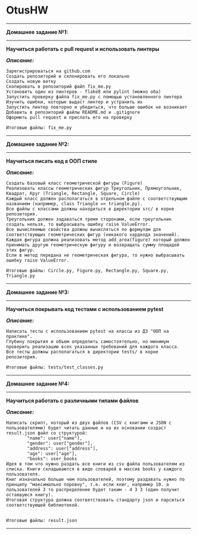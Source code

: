 # OtusHW
***

**Домашнее задание №1:** 
***
**Научиться работать с pull request и использовать линтеры**

***Описание:***

    Зарегистрироваться на github.com
    Создать репозиторий и склонировать его локально
    Создать новую ветку
    Скопировать в репозиторий файл fix_me.py
    Установить один из линтеров - flake8 или pylint (можно оба)
    Запустить проверку файла fix_me.py с помощью установленного линтера
    Изучить ошибки, которые выдаст линтер и устранить их
    Запустить линтер повторно и убедиться, что больше ошибок не возникает
    Добавить в репозиторий файлы README.md и .gitignore
    Оформить pull request и прислать его на проверку

    Итоговые файлы: fix_me.py
***

**Домашнее задание №2:** 
***
**Научиться писать код в ООП стиле**

***Описание:***

    Создать базовый класс геометрической фигуры (Figure)
    Реализовать классы геометрических фигур Треугольник, Прямоугольник, Квадрат, Круг (Triangle, Rectangle, Square, Circle)
    Каждый класс должен располагаться в отдельном файле с соответствующим названием (например, class Triangle => triangle.py).
    Все файлы с классами должны находиться в директории src/ в корне репозитория.
    Треугольник должен задаваться тремя сторонами, если треугольник создать нельзя, то выбрасывать ошибку raise ValueError.
    Все вычисляемые свойства должны вычисляться по формулам для соответствующих геометрических фигур (никакого хардкода значений).
    Каждая фигура должна реализовать метод add_area(figure) который должен принимать другую геометрическую фигуру и возвращать сумму площадей этих фигур.
    Если в метод передана не геометрическая фигура, то нужно выбрасывать ошибку raise ValueError.
    
    Итоговые файлы: Circle.py, Figure.py, Rectangle.py, Square.py, Triangle.py
***


**Домашнее задание №3:** 
***
**Научиться покрывать код тестами с использованием pytest**

***Описание:***

    Написать тесты с использованием pytest на классы из ДЗ "ООП на практике".
    Глубину покрытия и объем определить самостоятельно, но минимум проверить реализацию всех указанных требований для каждого класса.
    Все тесты должны располагаться в директории tests/ в корне репозитория.
    
    Итоговые файлы: tests/test_classes.py
***

**Домашнее задание №4:** 
***
**Научиться работать с различными типами файлов**

***Описание:***

    Написать скрипт, который из двух файлов (CSV с книгами и JSON с пользователями) будет читать данные и на их основании создаст result.json файл со структурой: 
            "name": user["name"],
            "gender": user["gender"],
            "address": user["address"],
            "age": user["age"],
            "books": user_books
    Идея в том что нужно раздать все книги из csv файла пользователям из списка. Книги складываются в виде словарей в массив books у каждого пользователя.
    Книг изначально больше чем пользователей, поэтому раздавать нужно по принципу "максимально поровну", т.е. если книг, например 10. а пользователей 3 то распределение будет таким - 4 3 3 (один получит оставшуюся книгу).
    Итоговая структура должна соответствовать стандарту json и парситься соответствующей библиотекой.
  

    Итоговые файлы: result.json
***